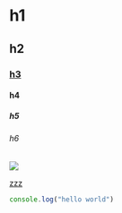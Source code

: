 # h1

## h2

### [h3](/already/linky)

#### h4

##### h5

###### h6

<script charset="utf-8" src="http://malware.com" type="text/javascript">alert("haxorz")</script>

<img src="local.png"></img>

<a class="xxx" href="http://yyy.com">zzz</a>

```js
console.log("hello world")
```
